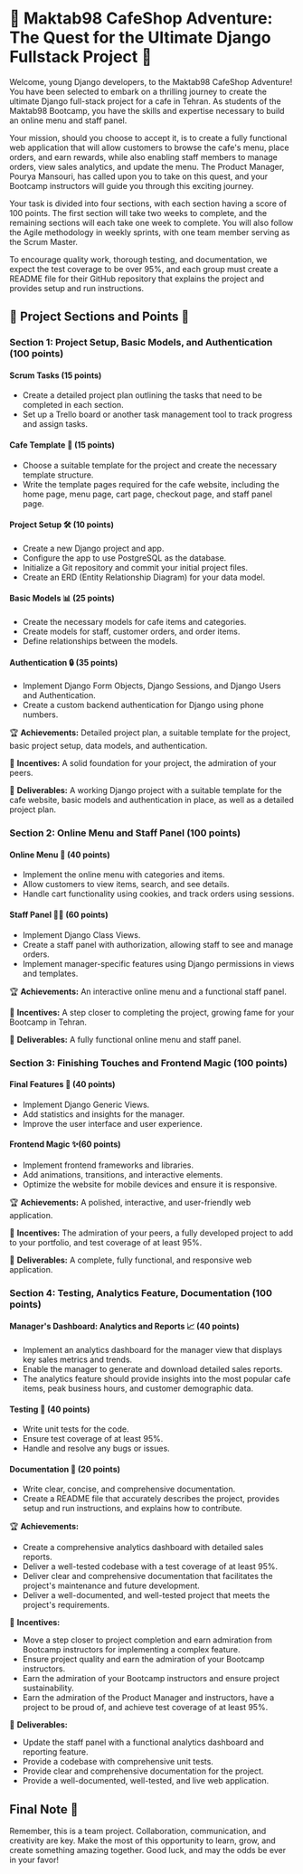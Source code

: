 # 🌟 Maktab98 CafeShop Adventure: The Quest for the Ultimate Django Fullstack Project 🌟

Welcome, young Django developers, to the Maktab98 CafeShop Adventure! You have been selected to embark on a thrilling journey to create the ultimate Django full-stack project for a cafe in Tehran. As students of the Maktab98 Bootcamp, you have the skills and expertise necessary to build an online menu and staff panel.

Your mission, should you choose to accept it, is to create a fully functional web application that will allow customers to browse the cafe's menu, place orders, and earn rewards, while also enabling staff members to manage orders, view sales analytics, and update the menu. The Product Manager, Pourya Mansouri, has called upon you to take on this quest, and your Bootcamp instructors will guide you through this exciting journey.

Your task is divided into four sections, with each section having a score of 100 points. The first section will take two weeks to complete, and the remaining sections will each take one week to complete. You will also follow the Agile methodology in weekly sprints, with one team member serving as the Scrum Master.

To encourage quality work, thorough testing, and documentation, we expect the test coverage to be over 95%, and each group must create a README file for their GitHub repository that explains the project and provides setup and run instructions.

## 🌈 Project Sections and Points 🎯

### Section 1: Project Setup, Basic Models, and Authentication (100 points)

#### Scrum Tasks (15 points)

- Create a detailed project plan outlining the tasks that need to be completed in each section.
- Set up a Trello board or another task management tool to track progress and assign tasks.

#### Cafe Template 🍴 (15 points)

- Choose a suitable template for the project and create the necessary template structure.
- Write the template pages required for the cafe website, including the home page, menu page, cart page, checkout page, and staff panel page.

#### Project Setup 🛠️ (10 points)

- Create a new Django project and app.
- Configure the app to use PostgreSQL as the database.
- Initialize a Git repository and commit your initial project files.
- Create an ERD (Entity Relationship Diagram) for your data model.

#### Basic Models 📊 (25 points)

- Create the necessary models for cafe items and categories.
- Create models for staff, customer orders, and order items.
- Define relationships between the models.

#### Authentication 🔒 (35 points)

- Implement Django Form Objects, Django Sessions, and Django Users and Authentication.
- Create a custom backend authentication for Django using phone numbers.

🏆 **Achievements:** Detailed project plan, a suitable template for the project, basic project setup, data models, and authentication.

🎁 **Incentives:** A solid foundation for your project, the admiration of your peers.

🚀 **Deliverables:** A working Django project with a suitable template for the cafe website, basic models and authentication in place, as well as a detailed project plan.

### Section 2: Online Menu and Staff Panel (100 points)

#### Online Menu 🍔 (40 points)

- Implement the online menu with categories and items.
- Allow customers to view items, search, and see details.
- Handle cart functionality using cookies, and track orders using sessions.

#### Staff Panel 👨‍💼 (60 points)

- Implement Django Class Views.
- Create a staff panel with authorization, allowing staff to see and manage orders.
- Implement manager-specific features using Django permissions in views and templates.

🏆 **Achievements:** An interactive online menu and a functional staff panel.

🎁 **Incentives:** A step closer to completing the project, growing fame for your Bootcamp in Tehran.

🚀 **Deliverables:** A fully functional online menu and staff panel.

### Section 3: Finishing Touches and Frontend Magic (100 points)

#### Final Features 🌟 (40 points)

- Implement Django Generic Views.
- Add statistics and insights for the manager.
- Improve the user interface and user experience.

#### Frontend Magic ✨(60 points)

- Implement frontend frameworks and libraries.
- Add animations, transitions, and interactive elements.
- Optimize the website for mobile devices and ensure it is responsive.

🏆 **Achievements:** A polished, interactive, and user-friendly web application.

🎁 **Incentives:** The admiration of your peers, a fully developed project to add to your portfolio, and test coverage of at least 95%.

🚀 **Deliverables:** A complete, fully functional, and responsive web application.


### Section 4: Testing, Analytics Feature, Documentation (100 points)


#### Manager's Dashboard: Analytics and Reports 📈 (40 points)

- Implement an analytics dashboard for the manager view that displays key sales metrics and trends.
- Enable the manager to generate and download detailed sales reports.
- The analytics feature should provide insights into the most popular cafe items, peak business hours, and customer demographic data.

#### Testing 🧪 (40 points)

- Write unit tests for the code.
- Ensure test coverage of at least 95%.
- Handle and resolve any bugs or issues.

#### Documentation 📝 (20 points)

- Write clear, concise, and comprehensive documentation.
- Create a README file that accurately describes the project, provides setup and run instructions, and explains how to contribute.

🏆 **Achievements:**

- Create a comprehensive analytics dashboard with detailed sales reports.
- Deliver a well-tested codebase with a test coverage of at least 95%.
- Deliver clear and comprehensive documentation that facilitates the project's maintenance and future development.
- Deliver a well-documented, and well-tested project that meets the project's requirements.

🎁 **Incentives:**

- Move a step closer to project completion and earn admiration from Bootcamp instructors for implementing a complex feature.
- Ensure project quality and earn the admiration of your Bootcamp instructors.
- Earn the admiration of your Bootcamp instructors and ensure project sustainability.
- Earn the admiration of the Product Manager and instructors, have a project to be proud of, and achieve test coverage of at least 95%.

🚀 **Deliverables:**

- Update the staff panel with a functional analytics dashboard and reporting feature.
- Provide a codebase with comprehensive unit tests.
- Provide clear and comprehensive documentation for the project.
- Provide a well-documented, well-tested, and live web application.
## Final Note 📌

Remember, this is a team project. Collaboration, communication, and creativity are key. Make the most of this opportunity to learn, grow, and create something amazing together. Good luck, and may the odds be ever in your favor!

